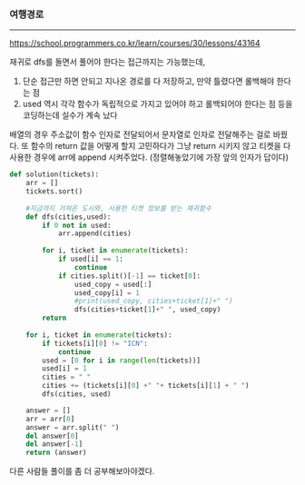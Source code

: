 ### 여행경로
---

https://school.programmers.co.kr/learn/courses/30/lessons/43164

재귀로 dfs를 돌면서 풀어야 한다는 접근까지는 가능했는데,
1. 단순 접근만 하면 안되고 지나온 경로를 다 저장하고, 만약 틀렸다면 롤백해야 한다는 점
2. used 역시 각각 함수가 독립적으로 가지고 있어야 하고 롤백되어야 한다는 점 등을 코딩하는데 실수가 계속 났다

배열의 경우 주소값이 함수 인자로 전달되어서 문자열로 인자로 전달해주는 걸로 바꿨다. 또 함수의 return 값을 어떻게 할지 고민하다가
그냥 return 시키지 않고 티켓을 다 사용한 경우에 arr에 append 시켜주었다. (정렬해놓았기에 가장 앞의 인자가 답이다)

```python
def solution(tickets):
    arr = []
    tickets.sort()
    
    #지금까지 거쳐온 도시와, 사용한 티켓 정보를 받는 재귀함수
    def dfs(cities,used):
        if 0 not in used:
            arr.append(cities)
            
        for i, ticket in enumerate(tickets):
            if used[i] == 1:
                continue
            if cities.split()[-1] == ticket[0]:
                used_copy = used[:]
                used_copy[i] = 1
                #print(used_copy, cities+ticket[1]+" ")
                dfs(cities+ticket[1]+" ", used_copy)
        return
    
    for i, ticket in enumerate(tickets):
        if tickets[i][0] != "ICN":
            continue
        used = [0 for i in range(len(tickets))]
        used[i] = 1
        cities = " "
        cities += (tickets[i][0] +" "+ tickets[i][1] + " ")
        dfs(cities, used)

    answer = []
    arr = arr[0]
    answer = arr.split(" ")
    del answer[0]
    del answer[-1]
    return (answer)
```

다른 사람들 풀이를 좀 더 공부해보아야겠다. 
